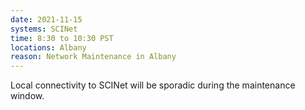 ```yaml
---
date: 2021-11-15
systems: SCINet
time: 8:30 to 10:30 PST
locations: Albany
reason: Network Maintenance in Albany
---
```

Local connectivity to SCINet will be sporadic during the maintenance window.